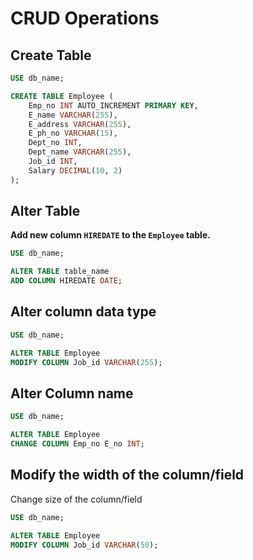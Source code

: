 # CRUD Operations

## Create Table

```sql
USE db_name;

CREATE TABLE Employee (
    Emp_no INT AUTO_INCREMENT PRIMARY KEY,
    E_name VARCHAR(255),
    E_address VARCHAR(255),
    E_ph_no VARCHAR(15),
    Dept_no INT,
    Dept_name VARCHAR(255),
    Job_id INT,
    Salary DECIMAL(10, 2)
);
```

## Alter Table

**Add new column `HIREDATE`  to the `Employee` table.**

```sql
USE db_name;

ALTER TABLE table_name
ADD COLUMN HIREDATE DATE;
```

## Alter column data type

```sql
USE db_name;

ALTER TABLE Employee
MODIFY COLUMN Job_id VARCHAR(255);
```

## Alter Column name

```sql
USE db_name;

ALTER TABLE Employee
CHANGE COLUMN Emp_no E_no INT;
```

## Modify the width of the column/field

Change size of the column/field

```sql
USE db_name;

ALTER TABLE Employee
MODIFY COLUMN Job_id VARCHAR(50);
```
